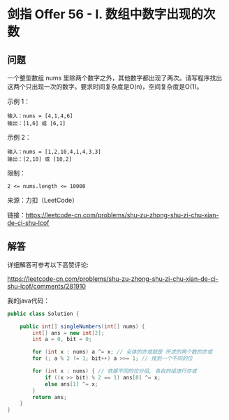 # 剑指 Offer 56 - I. 数组中数字出现的次数

## 问题

一个整型数组 nums 里除两个数字之外，其他数字都出现了两次。请写程序找出这两个只出现一次的数字。要求时间复杂度是O(n)，空间复杂度是O(1)。


示例 1：

    输入：nums = [4,1,4,6]
    输出：[1,6] 或 [6,1]

示例 2：

    输入：nums = [1,2,10,4,1,4,3,3]
    输出：[2,10] 或 [10,2]

限制：

    2 <= nums.length <= 10000

来源：力扣（LeetCode）

链接：https://leetcode-cn.com/problems/shu-zu-zhong-shu-zi-chu-xian-de-ci-shu-lcof

## 解答

详细解答可参考以下高赞评论:

https://leetcode-cn.com/problems/shu-zu-zhong-shu-zi-chu-xian-de-ci-shu-lcof/comments/281910

我的java代码：

```java
public class Solution {

    public int[] singleNumbers(int[] nums) {
        int[] ans = new int[2];
        int a = 0, bit = 0;

        for (int x : nums) a ^= x; // 全体的亦或就是 所求的两个数的亦或
        for (; a % 2 != 1; bit++) a >>= 1; // 找到一个不同的位

        for (int x : nums) { // 依据不同的位分组, 各自的组进行亦或
            if ((x >> bit) % 2 == 1) ans[0] ^= x;
            else ans[1] ^= x;
        }
        return ans;
    }
}
```
